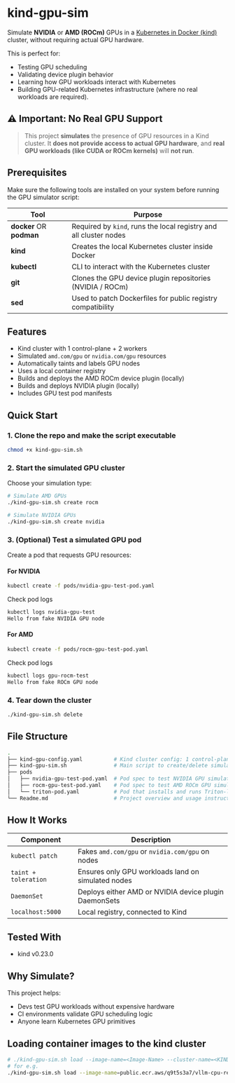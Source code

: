 
# kind-gpu-sim

Simulate **NVIDIA** or **AMD (ROCm)** GPUs in a
[Kubernetes in Docker (kind)](https://kind.sigs.k8s.io/)
cluster, without requiring actual GPU hardware.

This is perfect for:

- Testing GPU scheduling
- Validating device plugin behavior
- Learning how GPU workloads interact with Kubernetes
- Building GPU-related Kubernetes infrastructure
  (where no real workloads are required).

## ⚠️ Important: No Real GPU Support

> This project **simulates** the presence of GPU resources in a Kind
> cluster. It **does not provide access to actual GPU hardware**,
> and **real GPU workloads (like CUDA or ROCm kernels)** will **not run**.

## Prerequisites

Make sure the following tools are installed on your system before running
the GPU simulator script:

<!-- markdownlint-disable  MD013 -->
<!-- Teporarily disable MD013 - Line length to keep the table formatting  -->
| Tool                      | Purpose                                                               |
|---------------------------|-----------------------------------------------------------------------|
| **docker** OR **podman**  | Required by `kind`, runs the local registry and all cluster nodes     |
| **kind**                  | Creates the local Kubernetes cluster inside Docker                    |
| **kubectl**               | CLI to interact with the Kubernetes cluster                           |
| **git**                   | Clones the GPU device plugin repositories (NVIDIA / ROCm)             |
| **sed**                   | Used to patch Dockerfiles for public registry compatibility           |
<!-- markdownlint-enable  MD013 -->

## Features

- Kind cluster with 1 control-plane + 2 workers
- Simulated `amd.com/gpu` or `nvidia.com/gpu` resources
- Automatically taints and labels GPU nodes
- Uses a local container registry
- Builds and deploys the AMD ROCm device plugin (locally)
- Builds and deploys NVIDIA plugin (locally)
- Includes GPU test pod manifests

## Quick Start

### 1. Clone the repo and make the script executable

```bash
chmod +x kind-gpu-sim.sh
```

### 2. Start the simulated GPU cluster

Choose your simulation type:

```bash
# Simulate AMD GPUs
./kind-gpu-sim.sh create rocm

# Simulate NVIDIA GPUs
./kind-gpu-sim.sh create nvidia
```

### 3. (Optional) Test a simulated GPU pod

Create a pod that requests GPU resources:

#### For NVIDIA

```bash
kubectl create -f pods/nvidia-gpu-test-pod.yaml
```

Check pod logs

```bash
kubectl logs nvidia-gpu-test
Hello from fake NVIDIA GPU node
```

#### For AMD

```bash
kubectl create -f pods/rocm-gpu-test-pod.yaml
```

Check pod logs

```bash
kubectl logs gpu-rocm-test
Hello from fake ROCm GPU node
```

### 4. Tear down the cluster

```bash
./kind-gpu-sim.sh delete
```

## File Structure

```bash
.
├── kind-gpu-config.yaml          # Kind cluster config: 1 control-plane, 2 workers
├── kind-gpu-sim.sh               # Main script to create/delete simulated GPU clusters (ROCm or NVIDIA)
├── pods
│   ├── nvidia-gpu-test-pod.yaml  # Pod spec to test NVIDIA GPU simulation (uses nvidia.com/gpu)
│   ├── rocm-gpu-test-pod.yaml    # Pod spec to test AMD ROCm GPU simulation (uses amd.com/gpu)
│   └── triton-pod.yaml           # Pod that installs and runs Triton-lang, useful for simulating kernel compilation
└── Readme.md                     # Project overview and usage instructions
```

## How It Works

| Component            | Description                                           |
|----------------------|-------------------------------------------------------|
| `kubectl patch`      | Fakes `amd.com/gpu` or `nvidia.com/gpu` on nodes      |
| `taint + toleration` | Ensures only GPU workloads land on simulated nodes    |
| `DaemonSet`          | Deploys either AMD or NVIDIA device plugin DaemonSets |
| `localhost:5000`     | Local registry, connected to Kind                     |

## Tested With

- kind v0.23.0

## Why Simulate?

This project helps:

- Devs test GPU workloads without expensive hardware
- CI environments validate GPU scheduling logic
- Anyone learn Kubernetes GPU primitives

## Loading container images to the kind cluster

```bash
# ./kind-gpu-sim.sh load --image-name=<Image-Name> --cluster-name=<KIND_CLUSTER_NAME)>
# for e.g.
./kind-gpu-sim.sh load --image-name=public.ecr.aws/q9t5s3a7/vllm-cpu-release-repo:v0.9.1
```

